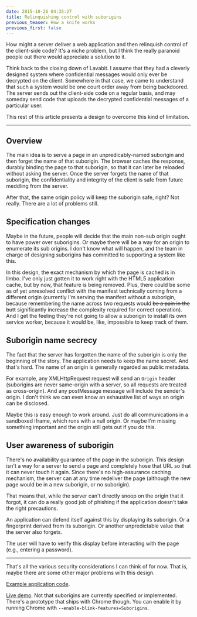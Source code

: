 ```yaml
---
date: 2015-10-26 04:35:27
title: Relinquishing control with suborigins
previous_teaser: How a knife works
previous_first: false
---
```

How might a server deliver a web application and then relinquish control of the client-side code?
It's a niche problem, but I think the really paranoid people out there would appreciate a solution to it.

Think back to the closing down of Lavabit.
I assume that they had a cleverly designed system where confidential messages would only ever be decrypted on the client.
Somewhere in that case, we came to understand that such a system would be one court order away from being backdoored.
The server sends out the client-side code on a regular basis, and may someday send code that uploads the decrypted confidential messages of a particular user.

This rest of this article presents a design to overcome this kind of limitation.

---

## Overview

The main idea is to serve a page in an unpredicably-named suborigin and then forget the name of that suborigin.
The browser caches the response, durably binding the page to that suborigin, so that it can later be reloaded without asking the server.
Once the server forgets the name of that suborigin, the confidentiality and integrity of the client is safe from future meddling from the server.

After that, the same origin policy will keep the suborigin safe, right?
Not really.
There are a lot of problems still.

## Specification changes

Maybe in the future, people will decide that the main non-sub origin ought to have power over suborigins.
Or maybe there will be a way for an origin to enumerate its sub origins.
I don't know what will happen, and the team in charge of designing suborigins has committed to supporting a system like this.

In this design, the exact mechanism by which the page is cached is in limbo.
I've only just gotten it to work right with the HTML5 application cache, but by now, that feature is being removed.
Plus, there could be some as of yet unresolved conflict with the manifest technically coming from a different origin
(currently I'm serving the manifest without a suborigin, because remembering the name across two requests would <s>be a pain in the butt</s> significantly increase the complexity required for correct operation).
And I get the feeling they're not going to allow a suborigin to install its own service worker, because it would be, like, impossible to keep track of them.

## Suborigin name secrecy

The fact that the server has forgotten the name of the suborigin is only the beginning of the story.
The application needs to keep the name secret.
And that's hard.
The name of an origin is generally regarded as public metadata.

For example, any XMLHttpRequest request will send an `Origin` header (suborigins are never same-origin with a server, so all requests are treated as cross-origin).
And any postMessage message will include the sender's origin.
I don't think we can even know an exhaustive list of ways an origin can be disclosed.

Maybe this is easy enough to work around.
Just do all communications in a sandboxed iframe, which runs with a null origin.
Or maybe I'm missing something important and the origin still gets out if you do this.

## User awareness of suborigin

There's no availability guarantee of the page in the suborigin.
This design isn't a way for a server to send a page and completely hose that URL so that it can never touch it again.
Since there's no high-assurance caching mechanism, the server can at any time redeliver the page (although the new page would be in a new suborigin, or no suborigin).

That means that, while the server can't directly snoop on the origin that it forgot,
it can do a really good job of phishing if the application doesn't take the right precautions.

An application can defend itself against this by displaying its suborigin.
Or a fingerprint derived from its suborigin.
Or another unpredictable value that the server also forgets.

The user will have to verify this display before interacting with the page (e.g., entering a password).

---

That's all the various security considerations I can think of for now.
That is, maybe there are some other major problems with this design.

[Example application code](https://github.com/wh0/tofustrap).

[Live demo](https://tofustrap.herokuapp.com/).
Not that suborigins are currently specified or implemented.
There's a prototype that ships with Chrome though.
You can enable it by running Chrome with `--enable-blink-features=Suborigins`.
